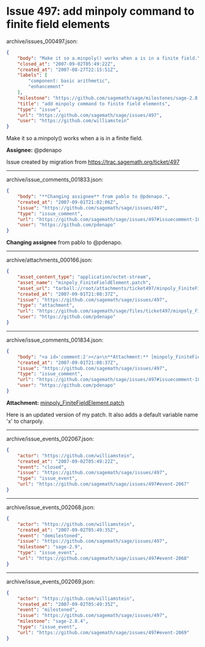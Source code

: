 # Issue 497: add minpoly command to finite field elements

archive/issues_000497.json:
```json
{
    "body": "Make it so a.minpoly() works when a is in a finite field.\n\n**Assignee:** @pdenapo\n\nIssue created by migration from https://trac.sagemath.org/ticket/497\n\n",
    "closed_at": "2007-09-02T05:49:22Z",
    "created_at": "2007-08-27T22:15:51Z",
    "labels": [
        "component: basic arithmetic",
        "enhancement"
    ],
    "milestone": "https://github.com/sagemath/sage/milestones/sage-2.8.4",
    "title": "add minpoly command to finite field elements",
    "type": "issue",
    "url": "https://github.com/sagemath/sage/issues/497",
    "user": "https://github.com/williamstein"
}
```
Make it so a.minpoly() works when a is in a finite field.

**Assignee:** @pdenapo

Issue created by migration from https://trac.sagemath.org/ticket/497





---

archive/issue_comments_001833.json:
```json
{
    "body": "**Changing assignee** from pablo to @pdenapo.",
    "created_at": "2007-09-01T21:02:06Z",
    "issue": "https://github.com/sagemath/sage/issues/497",
    "type": "issue_comment",
    "url": "https://github.com/sagemath/sage/issues/497#issuecomment-1833",
    "user": "https://github.com/pdenapo"
}
```

**Changing assignee** from pablo to @pdenapo.



---

archive/attachments_000166.json:
```json
{
    "asset_content_type": "application/octet-stream",
    "asset_name": "minpoly_FiniteFieldElement.patch",
    "asset_url": "tarball://root/attachments/ticket497/minpoly_FiniteFieldElement.patch",
    "created_at": "2007-09-01T21:08:37Z",
    "issue": "https://github.com/sagemath/sage/issues/497",
    "type": "attachment",
    "url": "https://github.com/sagemath/sage/files/ticket497/minpoly_FiniteFieldElement.patch",
    "user": "https://github.com/pdenapo"
}
```



---

archive/issue_comments_001834.json:
```json
{
    "body": "<a id='comment:2'></a>\n**Attachment:** [minpoly_FiniteFieldElement.patch](https://github.com/sagemath/sage/files/ticket497/minpoly_FiniteFieldElement.patch)\n\nHere is an updated version of my patch. It also adds a default variable name 'x' to charpoly.",
    "created_at": "2007-09-01T21:08:37Z",
    "issue": "https://github.com/sagemath/sage/issues/497",
    "type": "issue_comment",
    "url": "https://github.com/sagemath/sage/issues/497#issuecomment-1834",
    "user": "https://github.com/pdenapo"
}
```

<a id='comment:2'></a>
**Attachment:** [minpoly_FiniteFieldElement.patch](https://github.com/sagemath/sage/files/ticket497/minpoly_FiniteFieldElement.patch)

Here is an updated version of my patch. It also adds a default variable name 'x' to charpoly.



---

archive/issue_events_002067.json:
```json
{
    "actor": "https://github.com/williamstein",
    "created_at": "2007-09-02T05:49:22Z",
    "event": "closed",
    "issue": "https://github.com/sagemath/sage/issues/497",
    "type": "issue_event",
    "url": "https://github.com/sagemath/sage/issues/497#event-2067"
}
```



---

archive/issue_events_002068.json:
```json
{
    "actor": "https://github.com/williamstein",
    "created_at": "2007-09-02T05:49:35Z",
    "event": "demilestoned",
    "issue": "https://github.com/sagemath/sage/issues/497",
    "milestone": "sage-2.9",
    "type": "issue_event",
    "url": "https://github.com/sagemath/sage/issues/497#event-2068"
}
```



---

archive/issue_events_002069.json:
```json
{
    "actor": "https://github.com/williamstein",
    "created_at": "2007-09-02T05:49:35Z",
    "event": "milestoned",
    "issue": "https://github.com/sagemath/sage/issues/497",
    "milestone": "sage-2.8.4",
    "type": "issue_event",
    "url": "https://github.com/sagemath/sage/issues/497#event-2069"
}
```

